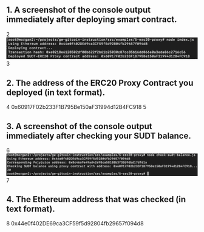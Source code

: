## 1. A screenshot of the console output immediately after deploying smart contract.
2
![](./contractDeploy.png)
3
## 2. The address of the ERC20 Proxy Contract you deployed (in text format).
4
0x60917F02b233F1B795Be150aF31994d12B4FC918
5
## 3. A screenshot of the console output immediately after checking your SUDT balance.
6
![](./sudtBalance.png)
7
## 4. The Ethereum address that was checked (in text format).
8
0x44e0f402DE69ca3CF59f5d92804fb29657f094d8

